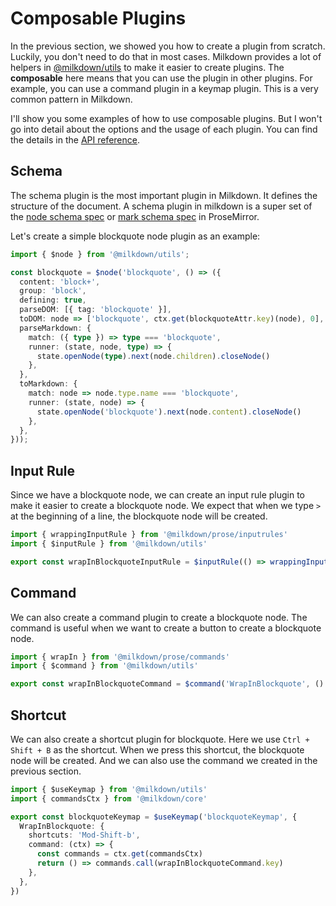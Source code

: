 # Composable Plugins

In the previous section, we showed you how to create a plugin from scratch. Luckily, you don't need to do that in most cases. Milkdown provides a lot of helpers in [@milkdown/utils](/utils) to make it easier to create plugins. The **composable** here means that you can use the plugin in other plugins. For example, you can use a command plugin in a keymap plugin. This is a very common pattern in Milkdown.

I'll show you some examples of how to use composable plugins. But I won't go into detail about the options and the usage of each plugin. You can find the details in the [API reference](/utils#composable).

## Schema

The schema plugin is the most important plugin in Milkdown. It defines the structure of the document. A schema plugin in milkdown is a super set of the [node schema spec](https://prosemirror.net/docs/ref/#model.NodeSpec) or [mark schema spec](https://prosemirror.net/docs/ref/#model.MarkSpec) in ProseMirror.

Let's create a simple blockquote node plugin as an example:

```typescript
import { $node } from '@milkdown/utils';

const blockquote = $node('blockquote', () => ({
  content: 'block+',
  group: 'block',
  defining: true,
  parseDOM: [{ tag: 'blockquote' }],
  toDOM: node => ['blockquote', ctx.get(blockquoteAttr.key)(node), 0],
  parseMarkdown: {
    match: ({ type }) => type === 'blockquote',
    runner: (state, node, type) => {
      state.openNode(type).next(node.children).closeNode()
    },
  },
  toMarkdown: {
    match: node => node.type.name === 'blockquote',
    runner: (state, node) => {
      state.openNode('blockquote').next(node.content).closeNode()
    },
  },
}));
```

## Input Rule

Since we have a blockquote node, we can create an input rule plugin to make it easier to create a blockquote node.
We expect that when we type `> ` at the beginning of a line, the blockquote node will be created.

```typescript
import { wrappingInputRule } from '@milkdown/prose/inputrules'
import { $inputRule } from '@milkdown/utils'

export const wrapInBlockquoteInputRule = $inputRule(() => wrappingInputRule(/^\s*>\s$/, blockquoteSchema.type()))
```

## Command

We can also create a command plugin to create a blockquote node.
The command is useful when we want to create a button to create a blockquote node.

```typescript
import { wrapIn } from '@milkdown/prose/commands'
import { $command } from '@milkdown/utils'

export const wrapInBlockquoteCommand = $command('WrapInBlockquote', () => () => wrapIn(blockquoteSchema.type()))
```

## Shortcut

We can also create a shortcut plugin for blockquote.
Here we use `Ctrl + Shift + B` as the shortcut. When we press this shortcut, the blockquote node will be created.
And we can also use the command we created in the previous section.

```typescript
import { $useKeymap } from '@milkdown/utils'
import { commandsCtx } from '@milkdown/core'

export const blockquoteKeymap = $useKeymap('blockquoteKeymap', {
  WrapInBlockquote: {
    shortcuts: 'Mod-Shift-b',
    command: (ctx) => {
      const commands = ctx.get(commandsCtx)
      return () => commands.call(wrapInBlockquoteCommand.key)
    },
  },
})
```
